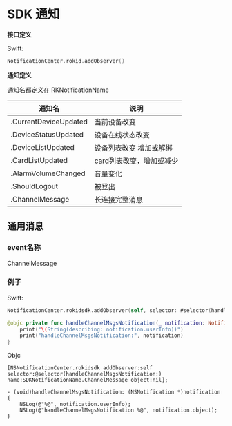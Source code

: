 # SDK 通知

**接口定义**

Swift:

```swift
NotificationCenter.rokid.addObserver()
```

**通知定义**

通知名都定义在 RKNotificationName

| 通知名   | 说明   |
| ------ | ----- |
| .CurrentDeviceUpdated | 当前设备改变 |
| .DeviceStatusUpdated | 设备在线状态改变 |
| .DeviceListUpdated | 设备列表改变 增加或解绑 |
| .CardListUpdated | card列表改变，增加或减少 |
| .AlarmVolumeChanged | 音量变化 |
| .ShouldLogout | 被登出 |
| .ChannelMessage | 长连接完整消息 |



## 通用消息

### event名称

ChannelMessage
 
### 例子

Swift:

```swift
NotificationCenter.rokidsdk.addObserver(self, selector: #selector(handleChannelMsgsNotification(_:)), name: NSNotification.Name(rawValue: SDKNotificationName.ChannelMessages ), object: nil)

@objc private func handleChannelMsgsNotification(_ notification: Notification) {
    print("\(String(describing: notification.userInfo))")
    print("handleChannelMsgsNotification:", notification)
}
```

Objc

```objc
[NSNotificationCenter.rokidsdk addObserver:self selector:@selector(handleChannelMsgsNotification:) name:SDKNotificationName.ChannelMessage object:nil];

- (void)handleChannelMsgsNotification: (NSNotification *)notification {
    NSLog(@"%@", notification.userInfo);
    NSLog(@"handleChannelMsgsNotification %@", notification.object);
}
```

